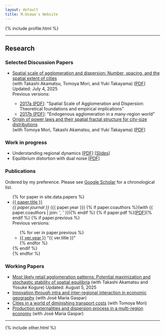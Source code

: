 ```yaml
---
layout: default
title: M.Osawa's Website
---
```


{% include profile.html %}

<hr>

<h2>Research</h2>

<h3>Selected Discussion Papers</h3>

<ul class="ref-list">
    <li><a href="https://arxiv.org/abs/1912.05113">Spatial scale of agglomeration and dispersion: Number, spacing, and the spatial extent of cities</a><br>(with Takashi Akamatsu, Tomoya Mori, and Yuki Takayama) [<a href="https://arxiv.org/pdf/1912.05113">PDF</a>] <span class="red-like">Updated: July 4, 2025</span>
    <div class="note">Previous versions: 
    <ul class="ref-prev">
        <li><a href="https://www.rieti.go.jp/jp/publications/dp/17e125.pdf" alt="Spatial scale of agglomeration and dispersion: Theoretical foundations and empirical implications">2017a (PDF)</a>: "Spatial Scale of Agglomeration and Dispersion: Theoretical foundations and empirical implications"</li>
        <li><a href="https://mpra.ub.uni-muenchen.de/97496/1/MPRA_paper_97496.pdf" alt="Endogenous agglomeration in a many-region world">2017b (PDF)</a>: "Endogenous agglomeration in a many-region world"</li>
    </ul>
    </div>
    </li>
    <li><a href="https://arxiv.org/abs/2207.05346">Origin of power laws and their spatial fractal structure for city-size distributions</a><br> (with Tomoya Mori, Takashi Akamatsu, and Yuki Takayama)  [<a href="https://arxiv.org/pdf/2207.05346">PDF</a>]
    </li>
</ul>


<h3>Work in progress</h3>

<ul class="ref-list">
    <li>Understanding regional dynamics [<a href="notes/draft/RD.pdf">PDF</a>] [<a href="notes/draft/RD_slides.pdf">Slides</a>]</li>
    <li>Equilibrium distortion with dual noise [<a href="notes/draft/SLD.pdf">PDF</a>]</li>
</ul>

<h3>Publications</h3>

Ordered by my preference. Please see <a href="https://scholar.google.co.jp/citations?user=qKxF-dkAAAAJ" target="_blank">Google Scholar</a> for a chronological list. 

<ul class="ref-list">
  {% for paper in site.data.papers %}
    <li>
      <a href="{{ paper.url }}" class="paper-title">{{ paper.title }}</a> <br>
      <em class="red-like">{{ paper.journal }}</em> ({{ paper.year }}) 
      {% if paper.coauthors %}(with {{ paper.coauthors | join: ', ' }}){% endif %}
      {% if paper.pdf %}[<a href="{{ paper.pdf }}">PDF</a>]{% endif %}
      {% if paper.previous %}
      <div class="note">
      Previous versions: 
          <ul class="ref-prev">
            {% for ver in paper.previous %}
              <li>
                <a href="{{ ver.url }}">{{ ver.year }}</a> "{{ ver.title }}"
              </li>
            {% endfor %}
          </ul>
      </div>
      {% endif %}
    </li>
  {% endfor %}
</ul>

<h3>Working Papers</h3>

<ul class="ref-list">
<li><a href="https://arxiv.org/abs/2011.06778">Most likely retail agglomeration patterns: Potential maximization and stochastic stability of spatial equilibria</a>  (with Takashi Akamatsu and Yosuke Kogure) <span class="red-like">Updated: August 5, 2025</span></li>

<li><a href="https://arxiv.org/abs/2212.14475">Innovation through intra and inter-regional interaction in economic geography</a> (with José Maria Gaspar)</li>

<li><a href="https://arxiv.org/abs/2012.12503">Cities in a world of diminishing transport costs</a> (with Tomoya Mori)</li>


<li><a href="https://arxiv.org/abs/2001.05095">Production externalities and dispersion process in a multi-region economy</a> (with José Maria Gaspar)</li>
</ul>

<hr>

{% include other.html %}

</ul>